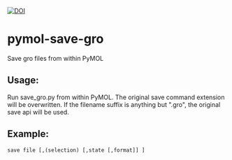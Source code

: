 [![DOI](https://zenodo.org/badge/478109472.svg)](https://doi.org/10.5281/zenodo.15019357)

# pymol-save-gro
Save gro files from within PyMOL

## Usage:
Run save_gro.py from within PyMOL.
The original save command extension will be overwritten.
If the filename suffix is anything but ".gro", the original save api will be used.

## Example:
`save file [,(selection) [,state [,format]] ]`
